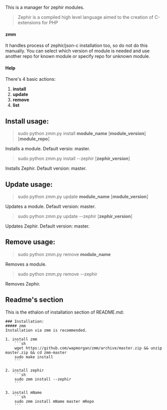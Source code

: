 This is a manager for zephir modules.
> Zephir is a compiled high level language aimed to the creation of C-extensions for PHP

#### zmm
It handles process of zephir/json-c installation too, so do not do this manually.
You can select which version of module is needed and use another repo for known module or specify repo for unknown module.

#### Help
There's 4 basic actions:

1. **install**
2. **update**
3. **remove**
4. **list**

## Install usage:

> sudo python zmm.py install **module_name** [**module_version**] [**module_repo**]

Installs a module. Default versio: master.

> sudo python zmm.py install --zephir [**zephir_version**]

Installs Zephir. Default version: master.

## Update usage:

> sudo python zmm.py update **module_name** [**module_version**]

Updates a module. Default version: master.

> sudo python zmm.py update --zephir [**zephir_version**]

Updates Zephir. Default version: master.

## Remove usage:

> sudo python zmm.py remove **module_name**

Removes a module.

> sudo python zmm.py remove --zephir

Removes Zephir.

## Readme's section
This is the ethalon of installation section of README.md:

    ### Installation:
    ##### zmm
    Installation via zmm is recommended.

    1. install zmm
    	```sh
    	wget https://github.com/wapmorgan/zmm/archive/master.zip && unzip master.zip && cd zmm-master
    	sudo make install
    	```

    2. install zephir
    	```sh
    	sudo zmm install --zephir
    	```

    3. install mName
    	```sh
    	sudo zmm install mName master mRepo
    	```

